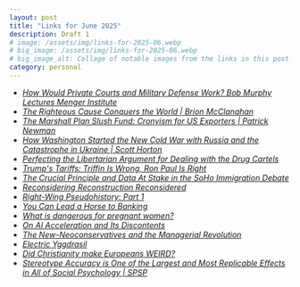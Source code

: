 ```yaml
---
layout: post
title: "Links for June 2025"
description: Draft 1
# image: /assets/img/links-for-2025-06.webp
# big_image: /assets/img/links-for-2025-06.webp
# big_image_alt: Collage of notable images from the links in this post.
category: personal
---
```


- _[How Would Private Courts and Military Defense Work? Bob Murphy Lectures Menger Institute](https://youtu.be/D0glqJveGCw?si=FQl2WT16O9YWUDNp)_
- _[The Righteous Cause Conquers the World \| Brion McClanahan](https://youtu.be/5MRqNdRqs6w?si=xWxveAAZMbzEerDr)_
- _[The Marshall Plan Slush Fund: Cronyism for US Exporters \| Patrick Newman](https://youtu.be/PBGo2WbAoPI?si=6iYjFX2LmvUrCuPc)_
- _[How Washington Started the New Cold War with Russia and the Catastrophe in Ukraine \| Scott Horton](https://youtu.be/6RSZrW03Uno?si=dGTh7dH3jGgw-P4I)_
- _[Perfecting the Libertarian Argument for Dealing with the Drug Cartels](https://youtu.be/jgVjA0NYccs?si=RNK57z_UL1mgdC7H)_
- _[Trump's Tariffs: Triffin Is Wrong, Ron Paul Is Right](https://youtu.be/m6F2_F0JMM0?si=N24kylRT9lI8twap)_
- _[The Crucial Principle and Data At Stake in the SoHo Immigration Debate](https://youtu.be/xnPSODIvb28?si=1ZeF-4Dq1VAHG_i0)_
- _[Reconsidering Reconstruction Reconsidered](https://mgautreau.substack.com/p/reconsidering-reconstruction-reconsidered)_
- _[Right-Wing Pseudohistory: Part 1](https://arctotherium.substack.com/p/right-wing-pseudohistory-part-1)_
- _[You Can Lead a Horse to Banking](https://thecalipers.substack.com/p/you-can-lead-a-horse-to-banking)_
- _[What is dangerous for pregnant women?](https://www.emilkirkegaard.com/p/what-is-dangerous-for-pregnant-women)_
- _[On AI Acceleration and Its Discontents](https://ubersoy.com/p/on-acceleration-and-its-discontents)_
- _[The New-Neoconservatives and the Managerial Revolution](https://davidbrady.substack.com/p/the-new-neoconservatives-and-the)_
- _[Electric Yggdrasil](https://barsoom.substack.com/p/electric-yggdrasil)_
- _[Did Christianity make Europeans WEIRD?](https://www.aporiamagazine.com/p/did-christianity-make-europeans-weird)_
- _[Stereotype Accuracy is One of the Largest and Most Replicable Effects in All of Social Psychology \| SPSP](https://spsp.org/news-center/character-context-blog/stereotype-accuracy-one-largest-and-most-replicable-effects-all)_

